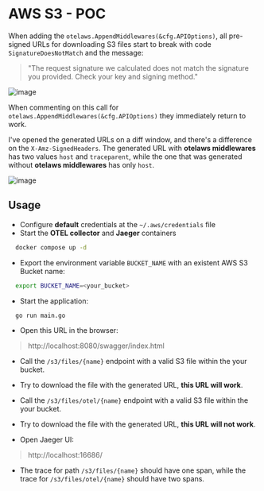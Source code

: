 # AWS S3 - POC

When adding the `otelaws.AppendMiddlewares(&cfg.APIOptions)`, all pre-signed URLs for downloading S3 files start to break with code `SignatureDoesNotMatch` and the message:

> "The request signature we calculated does not match the signature you provided. Check your key and signing method."

![image](https://user-images.githubusercontent.com/33238105/217125791-14a45626-7937-4fae-a1a3-f6f4997bc7f7.png)

When commenting on this call for `otelaws.AppendMiddlewares(&cfg.APIOptions)` they immediately return to work.

I've opened the generated URLs on a diff window, and there's a difference on the `X-Amz-SignedHeaders`. The generated URL with **otelaws middlewares** has two values `host` and `traceparent`, while the one that was generated without **otelaws middlewares** has only `host`.

![image](https://user-images.githubusercontent.com/33238105/217124120-f12c5afa-1625-49af-bf42-03bc38be119e.png)

## Usage

- Configure **default** credentials at the  `~/.aws/credentials` file
- Start the **OTEL collector** and **Jaeger** containers

```bash
  docker compose up -d
```

- Export the environment variable `BUCKET_NAME` with an existent AWS S3 Bucket name:

```bash
  export BUCKET_NAME=<your_bucket>
```

- Start the application:

```bash
  go run main.go
```

- Open this URL in the browser:

> http://localhost:8080/swagger/index.html

- Call the `/s3/files/{name}` endpoint with a valid S3 file within the your bucket.

- Try to download the file with the generated URL, **this URL will work**.

- Call the `/s3/files/otel/{name}` endpoint with a valid S3 file within the your bucket.

- Try to download the file with the generated URL, **this URL will not work**.

- Open Jaeger UI:

> http://localhost:16686/

- The trace for path `/s3/files/{name}` should have one span, while the trace for `/s3/files/otel/{name}` should have two spans.
